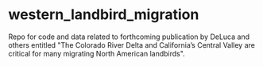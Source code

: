 # western_landbird_migration
Repo for code and data related to forthcoming publication by DeLuca and others entitled "The Colorado River Delta and California’s Central Valley are critical for many migrating North American landbirds".
